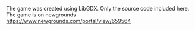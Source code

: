 The game was created using LibGDX. Only the source code included here.
The game is on newgrounds https://www.newgrounds.com/portal/view/659564

